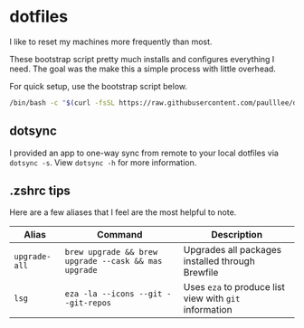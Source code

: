 # dotfiles

I like to reset my machines more frequently than most.

These bootstrap script pretty much installs and configures everything I need.
The goal was the make this a simple process with little overhead.

For quick setup, use the bootstrap script below.

```bash
/bin/bash -c "$(curl -fsSL https://raw.githubusercontent.com/paulllee/dotfiles/main/bootstrap.sh)"
```

## dotsync

I provided an app to one-way sync from remote to your local dotfiles via `dotsync -s`. 
View `dotsync -h` for more information.

## .zshrc tips

Here are a few aliases that I feel are the most helpful to note.

| Alias | Command | Description |
| --- | --- | --- |
| `upgrade-all` | `brew upgrade && brew upgrade --cask && mas upgrade` | Upgrades all packages installed through Brewfile |
| `lsg` | `eza -la --icons --git --git-repos` | Uses `eza` to produce list view with `git` information |
